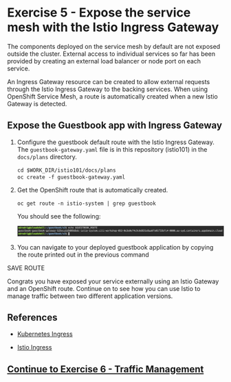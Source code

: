 # Exercise 5 - Expose the service mesh with the Istio Ingress Gateway

The components deployed on the service mesh by default are not exposed outside the cluster. External access to individual services so far has been provided by creating an external load balancer or node port on each service.

An Ingress Gateway resource can be created to allow external requests through the Istio Ingress Gateway to the backing services. When using OpenShift Service Mesh, a route is automatically created when a new Istio Gateway is detected.

## Expose the Guestbook app with Ingress Gateway

1. Configure the guestbook default route with the Istio Ingress Gateway. The `guestbook-gateway.yaml` file is in this repository (istio101) in the `docs/plans` directory.

    ```shell
    cd $WORK_DIR/istio101/docs/plans
    oc create -f guestbook-gateway.yaml
    ```

1. Get the OpenShift route that is automatically created.

    ```shell
    oc get route -n istio-system | grep guestbook
    ```

    You should see the following:

    ![route output](../README_images/routeOutput.png)

1. You can navigate to your deployed guestbook application by copying the route printed out in the previous command

SAVE ROUTE

Congrats you have exposed your service externally using an Istio Gateway and an OpenShift route. Continue on to see how you can use Istio to manage traffic between two different application versions.

## References

* [Kubernetes Ingress](https://kubernetes.io/docs/concepts/services-networking/ingress/)

* [Istio Ingress](https://istio.io/latest/docs/tasks/traffic-management/ingress/)


## [Continue to Exercise 6 - Traffic Management](../exercise-6/README.md)
